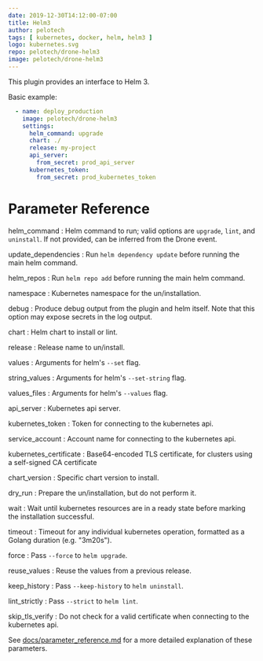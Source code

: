 ```yaml
---
date: 2019-12-30T14:12:00-07:00
title: Helm3
author: pelotech
tags: [ kubernetes, docker, helm, helm3 ]
logo: kubernetes.svg
repo: pelotech/drone-helm3
image: pelotech/drone-helm3
---
```


This plugin provides an interface to Helm 3.

Basic example:

```yaml
  - name: deploy_production
    image: pelotech/drone-helm3
    settings:
      helm_command: upgrade
      chart: ./
      release: my-project
      api_server:
        from_secret: prod_api_server
      kubernetes_token:
        from_secret: prod_kubernetes_token
```

# Parameter Reference

helm_command
: Helm command to run; valid options are `upgrade`, `lint`, and `uninstall`. If not provided, can be inferred from the Drone event.

update_dependencies
: Run `helm dependency update` before running the main helm command.

helm_repos
: Run `helm repo add` before running the main helm command.

namespace
: Kubernetes namespace for the un/installation.

debug
: Produce debug output from the plugin and helm itself. Note that this option may expose secrets in the log output.

chart
: Helm chart to install or lint.

release
: Release name to un/install.

values
: Arguments for helm's `--set` flag.

string_values
: Arguments for helm's `--set-string` flag.

values_files
: Arguments for helm's `--values` flag.

api_server
: Kubernetes api server.

kubernetes_token
: Token for connecting to the kubernetes api.

service_account
: Account name for connecting to the kubernetes api.

kubernetes_certificate
: Base64-encoded TLS certificate, for clusters using a self-signed CA certificate

chart_version
: Specific chart version to install.

dry_run
: Prepare the un/installation, but do not perform it.

wait
: Wait until kubernetes resources are in a ready state before marking the installation successful.

timeout
: Timeout for any individual kubernetes operation, formatted as a Golang duration (e.g. "3m20s").

force
: Pass `--force` to `helm upgrade`.

reuse_values
: Reuse the values from a previous release.

keep_history
: Pass `--keep-history` to `helm uninstall`.

lint_strictly
: Pass `--strict` to `helm lint`.

skip_tls_verify
: Do not check for a valid certificate when connecting to the kubernetes api.

See [docs/parameter_reference.md](https://github.com/pelotech/drone-helm3/blob/master/docs/parameter_reference.md) for a more detailed explanation of these parameters.
